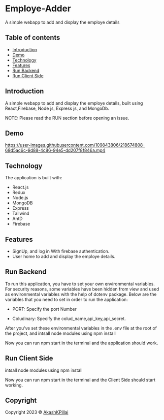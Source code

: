 # Employe-Adder

A  simple webapp to add and display the employe details

## Table of contents

- [Introduction](#introduction)
- [Demo](#demo)
- [Technology](#technology)
- [Features](#features)
- [Run&nbsp;Backend](#runbackend)
- [Run&nbsp;Client&nbsp;Side](#runclientside)


## Introduction

A  simple webapp to add and display the employe details, built using React,Firebase, Node js, Express js, and MongoDb.

NOTE: Please read the RUN section before opening an issue.

## Demo

https://user-images.githubusercontent.com/109843806/218674808-68d5ac6c-9d88-4c86-94e5-dd207f8f846a.mp4





## Technology

The application is built with:

- React.js
- Redux
- Node.js
- MongoDB
- Express
- Tailwind
- AntD
- Firebase

## Features

- SignUp, and log in With firebase authentication.
- User home to add and display the employe details.


## Run&nbsp;Backend

To run this application, you have to set your own environmental variables. For security reasons, some variables have been hidden from view and used as environmental variables with the help of dotenv package. Below are the variables that you need to set in order to run the application:


- PORT: Specify the port Number

- Coludinary: Specify the colud_name,api_key,api_secret.

After you've set these environmental variables in the .env file at the root of the project, and intsall node modules using npm install

Now you can run npm start in the terminal and the application should work.


## Run&nbsp;Client&nbsp;Side

intsall node modules using npm install

Now you can run npm start in the terminal and the Client Side should start working.

## Copyright

Copyright 2023 © [AkashKPillai](https://github.com/Akashkpillai)

